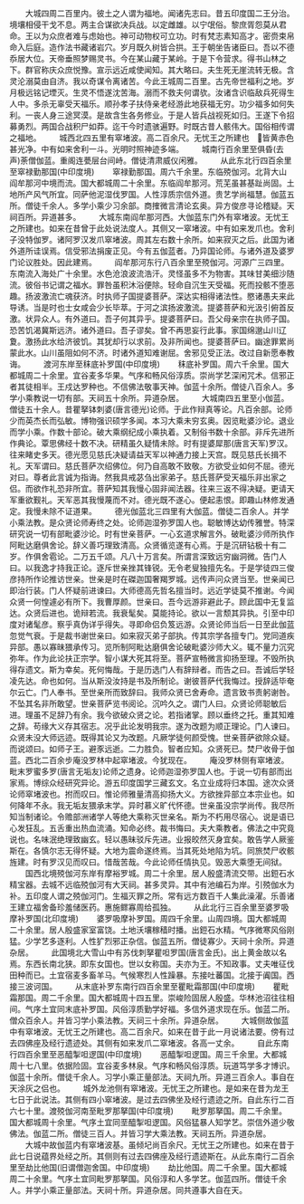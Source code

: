 <!-- { "loadSidebar": true } -->
　　大城四周二百里内。彼土之人谓为福地。闻诸先志曰。昔五印度国二王分治。境壤相侵干戈不息。两主合谋欲决兵战。以定雌雄。以宁氓俗。黎庶胥怨莫从君命。王以为众庶者难与虑始也。神可动物权可立功。时有梵志素知高才。密赍束帛命入后庭。造作法书藏诸岩穴。岁月既久树皆合拱。王于朝坐告诸臣曰。吾以不德忝居大位。天帝垂照梦赐灵书。今在某山藏于某岭。于是下令营求。得书山林之下。群官称庆众庶悦豫。宣示远近咸使闻知。其大略曰。夫生死无崖流转无极。含灵沦溺莫由自济。我以奇谋令离诸苦。今此王城周二百里。古先帝世福利之地。岁月极远铭记堙灭。生灵不悟遂沈苦海。溺而不救夫何谓欤。汝诸含识临敌兵死得生人中。多杀无辜受天福乐。顺孙孝子扶侍亲老经游此地获福无穷。功少福多如何失利。一丧人身三途冥漠。是故含生各务修业。于是人皆兵战视死如归。王遂下令招募勇烈。两国合战积尸如莽。迄干今时遗骇遍野。时既古昔人骸伟大。国俗相传谓之福地。
　　城西北四五里有窣堵波。高二百余尺。无忧王之所建也　皆黄赤色甚光净。中有如来舍利一斗。光明时照神迹多端。
　　城南行百余里至俱昏(去声)荼僧伽蓝。重阁连甍层台间峙。僧徒清肃威仪闲雅。
　　从此东北行四百余里至窣禄勤那国(中印度境)
　　窣禄勤那国。周六千余里。东临殑伽河。北背大山阎牟那河中境而流。国大都城周二十余里。东临阎牟那河。荒芜虽甚基趾尚固。土地所产风气所宜。同萨他泥湿伐罗国。人性淳质宗信外道。贵艺学尚福慧。伽蓝五所。僧徒千余人。多学小乘少习余部。商搉微言清论玄奥。异方俊彦寻论稽疑。天祠百所。异道甚多。
　　大城东南阎牟那河西。大伽蓝东门外有窣堵波。无忧王之所建也。如来在昔曾于此处说法度人。其侧又一窣堵波。中有如来发爪也。舍利子没特伽罗。诸阿罗汉发爪窣堵波。周其左右数十余所。如来寂灭之后。此国为诸外道所诖误焉。信受邪法捐废正见。今有五伽蓝者。乃异国论师。与诸外道及婆罗门论议胜处。因此建焉。
　　阎牟那河东行八百余里至殑伽河。河源广三四里。东南流入海处广十余里。水色沧浪波流浩汗。灵怪虽多不为物害。其味甘美细沙随流。彼俗书记谓之福水。罪咎虽积沐浴便除。轻命自沉生天受福。死而投骸不堕恶趣。扬波激流亡魂获济。时执师子国提婆菩萨。深达实相得诸法性。愍诸愚夫来此导诱。当是时也士女咸会少长毕萃。于河之滨扬波激流。提婆菩萨和光汲引俯首反激。状异众人。有外道曰。吾子何其异乎。提婆菩萨曰。吾父母亲宗在执师子国。恐苦饥渴冀斯远济。诸外道曰。吾子谬矣。曾不再思妄行此事。家国绵邈山川辽夐。激扬此水给济彼饥。其犹却行以求前。及非所闻也。提婆菩萨曰。幽途罪累尚蒙此水。山川虽阻如何不济。时诸外道知难谢屈。舍邪见受正法。改过自新愿奉教诲。
　　渡河东岸至秣底补罗国(中印度境)
　　秣底补罗国。周六千余里。国大都城周二十余里。宜谷麦多华果。气序和畅风俗淳质。崇尚学艺深闲咒术。信邪正者其徒相半。王戍达罗种也。不信佛法敬事天神。伽蓝十余所。僧徒八百余人。多学小乘教说一切有部。天祠五十余所。异道杂居。
　　大城南四五里至小伽蓝。僧徒五十余人。昔瞿拏钵刺婆(唐言德光)论师。于此作辩真等论。凡百余部。论师少而英杰长而弘敏。博物强识硕学多闻。本习大乘未穷玄奥。因览毗婆沙论。退业而学小乘。作数十部论。破大乘纲纪成小乘执着。又制俗书数十余部。非斥先进所作典论。覃思佛经十数不决。研精虽久疑情未除。时有提婆犀那(唐言天军)罗汉。往来睹史多天。德光愿见慈氏决疑请益天军以神通力接上天宫。既见慈氏长揖不礼。天军谓曰。慈氏菩萨次绍佛位。何乃自高敢不致敬。方欲受业如何不屈。德光对曰。尊者此言诚为指诲。然我具戒苾刍出家弟子。慈氏菩萨受天福乐非出家之侣。而欲作礼恐非所宜。菩萨知其我慢心固非闻法器。往来三返不得决疑。更请天军重欲觐礼。天军恶其我慢蔑而不对。德光既不遂心。便起恚恨。即趣山林修发通定。我慢未除不证道果。
　　德光伽蓝北三四里有大伽蓝。僧徒二百余人。并学小乘法教。是众贤论师寿终之处。论师迦湿弥罗国人也。聪敏博达幼传雅誉。特深研究说一切有部毗婆沙论。时有世亲菩萨。一心玄道求解言外。破毗婆沙师所执作阿毗达磨俱舍论。辞义善巧理致清高。众贤循览遂有心焉。于是沉研钻极十有二岁。作俱舍雹论。二万五千颂。凡八十万言矣。所谓言深致远穷幽洞微。告门人曰。以我逸才持我正论。逐斥世亲挫其锋锐。无令老叟独擅先名。于是学徒四三俊彦持所作论推访世亲。世亲是时在磔迦国奢羯罗城。远传声问众贤当至。世亲闻已即治行装。门人怀疑前进谏曰。大师德高先哲名擅当时。远近学徒莫不推谢。今闻众贤一何惶遽必有所下。我曹厚颜。世亲曰。吾今远游非避此子。顾此国中无复监达。众贤后进也。诡辩若流。我衰髦矣。莫能持论。欲以一言颓其异执。引至中印度对诸髦彦。察乎真伪详乎得失。寻即命侣负笈远游。众贤论师当后一日至此伽蓝忽觉气衰。于是裁书谢世亲曰。如来寂灭弟子部执。传其宗学各擅专门。党同道疾异部。愚以寡昧猥承传习。览所制阿毗达磨俱舍论破毗婆沙师大义。辄不量力沉究弥年。作为此论扶正宗学。智小谋大死其将至。菩萨宣畅微言抑扬至理。不毁所执得存遗文。斯为幸矣。死何悔哉。于是历选门人有辞辩者。而告之曰。吾诚后学轻凌先达。命也如何。当从斯没汝持是书及所制论。谢彼菩萨代我悔过。授辞适毕奄尔云亡。门人奉书。至世亲所而致辞曰。我师众贤已舍寿命。遗言致书责躬谢咎。不坠其名非所敢望。世亲菩萨览书阅论。沉吟久之。谓门人曰。众贤论师聪敏后进。理虽不足辞乃有余。我今欲破众贤之论。若指诸掌。顾以垂终之托。重其知难之辞。苟缘大义存其宿志。况乎此论发明我宗。遂为改题为顺正理论。门人谏曰。众贤未没大师远迹。既得其论又为改题。凡厥学徒何颜受愧。世亲菩萨欲除众疑。而说颂曰。如师子王。避豕远逝。二力胜负。智者应知。众贤死已。焚尸收骨于伽蓝。西北二百余步庵没罗林中起窣堵波。今犹现在。
　　庵没罗林侧有窣堵波。毗末罗蜜多罗(唐言无垢友)论师之遗身。论师迦湿弥罗国人也。于说一切有部而出家焉。博综众经研究异论。游五印度国学三藏玄文。名立业成将归本国。途次众贤论师窣堵波也。拊而叹曰。惟论师雅量清高抑扬大义。方欲挫异部立本宗业也。如何降年不永。我无垢友猥承末学。异时慕义旷代怀德。世亲虽没宗学尚传。我尽所知当制诸论。令赡部洲诸学人等绝大乘称灭世亲名。斯为不朽用尽宿心。说是语已心发狂乱。五舌重出热血流涌。知命必终。裁书悔曰。夫大乘教者。佛法之中究竟说也。名味泯绝理致幽玄。轻以愚昧驳斥先进。业报皎然灭身宜矣。敢告学人厥鉴斯在。各慎尔志无得怀疑。大地为震命遂终焉。当其死处地陷为坑。同旅焚尸收骸旌建。时有罗汉见而叹曰。惜哉苦哉。今此论师任情执见。毁恶大乘堕无间狱。
　　国西北境殑伽河东岸有摩裕罗城。周二十余里。居人殷盛清流交带。出鋀石水精宝器。去城不远临殑伽河有大天祠。甚多灵异。其中有池编石为岸。引殑伽水为补。五印度人谓之殑伽河门。生福灭罪之所。常有远方数百千人集此澡濯。乐善诸王建立福舍备珍羞储医药。惠施鳏寡周给孤独。
　　从此北行三百余里至婆罗吸摩补罗国(北印度境)
　　婆罗吸摩补罗国。周四千余里。山周四境。国大都城周二十余里。居人殷盛家室富饶。土地沃壤稼穑时播。出鋀石水精。气序微寒风俗刚猛。少学艺多逐利。人性犷烈邪正杂信。伽蓝五所。僧徒寡少。天祠十余所。异道杂居。
　　此国境北大雪山中有苏伐刺拏瞿呾罗国(唐言金氏)。出上黄金故以名焉。东西长南北狭。即东女国也。世以女称国。夫亦为王。不知政事。丈夫唯征伐田种而已。土宜宿麦多畜羊马。气候寒烈人性躁暴。东接吐蕃国。北接于阗国。西接三波诃国。
　　从末底补罗东南行四百余里至瞿毗霜那国(中印度境)
　　瞿毗霜那国。周二千余里。国大都城周十四五里。崇峻险固居人殷盛。华林池沼往往相间。气序土宜同末底补罗国。风俗淳质勤学好福。多信外道求现在乐。伽蓝二所。僧众百余人。并皆习学小乘法教。天祠三十余所。异道杂居。
　　大城侧故伽蓝中有窣堵波。无忧王之所建也。高二百余尺。如来在昔于此一月说诸法要。傍有过去四佛座及经行遗迹处。其侧有如来发爪二窣堵波。各高一丈余。
　　自此东南行四百余里至恶醯掣呾逻国(中印度境)
　　恶醯掣呾逻国。周三千余里。大都城周十七八里。依据险固。宜谷麦多林泉。气序和畅风俗淳质。玩道笃学多才博识。伽蓝十余所。僧徒千余人。习学小乘正量部法。天祠九所。异道三百余人。事自在天涂灰之侣也。
　　城外龙池侧有窣堵波。无忧王之所建也。是如来在昔为龙王七日于此说法。其侧有四小窣堵波。是过去四佛坐及经行遗迹之所。自此东行二百六七十里。渡殑伽河南至毗罗那拏国(中印度境)
　　毗罗那拏国。周二千余里。国大都城周十余里。气序土宜同垩醯掣呾逻国。风俗猛暴人知学艺。崇信外道少敬佛法。伽蓝二所。僧徒三百人。并皆习学大乘法教。天祠五所。异道杂居。
　　大城中故伽蓝内有窣堵波基。虽倾圮尚百余尺。无忧王之所建也。如来在昔于此七日说蕴界处经之所。其侧则有过去四佛座及经行遗迹斯在。从此东南行二百余里至劫比他国(旧谓僧迦舍国。中印度境)
　　劫比他国。周二千余里。国大都城周二十余里。气序土宜同毗罗那拏国。风俗淳和人多学艺。伽蓝四所。僧徒千余人。并学小乘正量部法。天祠十所。异道杂居。同共遵事大自在天。
